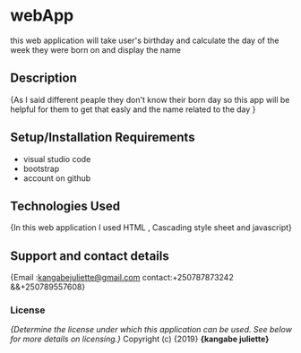 # webApp
this web application will take user's birthday and calculate the day  of the week they were born on and display the name

## Description
{As I said different peaple they don't know their born day so this app will be helpful for them to get that easly and the name related to the day }
## Setup/Installation Requirements
* visual studio code
* bootstrap 
* account on github

## Technologies Used
{In this web application I used HTML , Cascading style sheet and javascript}
## Support and contact details
{Email :kangabejuliette@gmail.com
contact:+250787873242 &&+250789557608}
### License
*{Determine the license under which this application can be used.  See below for more details on licensing.}*
Copyright (c) {2019} **{kangabe juliette}**
  
